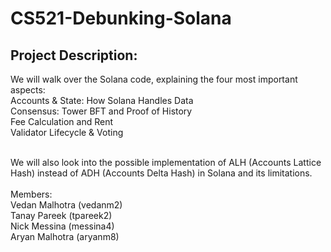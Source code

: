 # CS521-Debunking-Solana

## Project Description:
We will walk over the Solana code, explaining the four most important aspects: <br />
Accounts & State: How Solana Handles Data <br />
Consensus: Tower BFT and Proof of History <br />
Fee Calculation and Rent <br />
Validator Lifecycle & Voting <br /> <br />

We will also look into the possible implementation of ALH (Accounts Lattice Hash) instead of ADH (Accounts Delta Hash) in Solana and its limitations. <br /> <br />
Members:<br />
Vedan Malhotra (vedanm2)<br />
Tanay Pareek (tpareek2)<br />
Nick Messina (messina4)<br />
Aryan Malhotra (aryanm8)<br />
